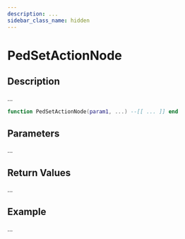 ```yaml
---
description: ...
sidebar_class_name: hidden
---
```


# PedSetActionNode

## Description

...

```lua
function PedSetActionNode(param1, ...) --[[ ... ]] end
```

## Parameters

...

## Return Values

...

## Example

...

